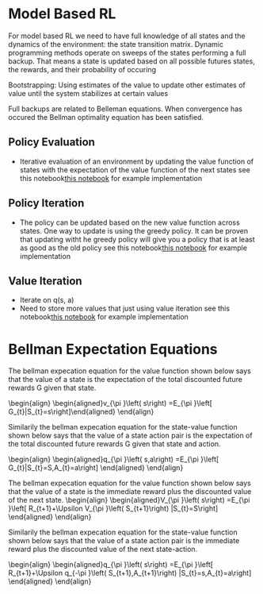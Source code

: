 # Model Based RL
For model based RL we need to have full knowledge of all states and the dynamics of the environment: the state transition matrix. Dynamic programming methods operate on sweeps of the states performing a full backup. That means a state is updated based on all possible futures states, the rewards, and their probability of occuring

Bootstrapping: Using estimates of the value to update other estimates of value until the system stabilizes at certain values

Full backups are related to Belleman equations. When convergence has occured the Bellman optimality equation has been satisfied.

## Policy Evaluation
- Iterative evaluation of an environment by updating the value function of states with the expectation of the value function of the next states
  see this notebook[this notebook](https://trevor16gordon.github.io/notes/courses/ELEN6885/rl_balancing_exploration_notebook.html) for example implementation

## Policy Iteration
- The policy can be updated based on the new value function across states. One way to update is using the greedy policy. It can be proven that updating witht he greedy policy will give you a policy that is at least as good as the old policy
see this notebook[this notebook](https://trevor16gordon.github.io/notes/courses/ELEN6885/rl_balancing_exploration_notebook.html) for example implementation

## Value Iteration
- Iterate on q(s, a)
- Need to store more values that just using value iteration
see this notebook[this notebook](https://trevor16gordon.github.io/notes/courses/ELEN6885/rl_balancing_exploration_notebook.html) for example implementation



# Bellman Expectation Equations

The bellman expecation equation for the value function shown below says that the value of a state is the expectation of the total discounted future rewards G given that state.

\begin{align}
\begin{aligned}v_{\pi }\left( s\right) =E_{\pi }\left[ G_{t}|S_{t}=s\right]\end{aligned}
\end{align}

Similarily the bellman expecation equation for the state-value function shown below says that the value of a state action pair is the expectation of the total discounted future rewards G given that state and action.

\begin{align}
\begin{aligned}q_{\pi }\left( s,a\right) =E_{\pi }\left[ G_{t}|S_{t}=S,A_{t}=a\right] \end{aligned}
\end{align}


The bellman expecation equation for the value function shown below says that the value of a state is the immediate reward plus the discounted value of the next state.
\begin{align}
\begin{aligned}V_{\pi }\left( s\right) =E_{\pi }\left[ R_{t+1}+\Upsilon V_{\pi }\left( S_{t+1}\right) |S_{t}=S\right] \end{aligned} 
\end{align}

Similarily the bellman expecation equation for the state-value function shown below says that the value of a state action pair is the immediate reward plus the discounted value of the next state-action.

\begin{align}
\begin{aligned}q_{\pi }\left( s\right) =E_{\pi }\left[ R_{t+1}+\Upsilon q_{-\pi }\left( S_{t+1},A_{t+1}\right) |S_{t}=s,A_{t}=a\right] \end{aligned} 
\end{align}